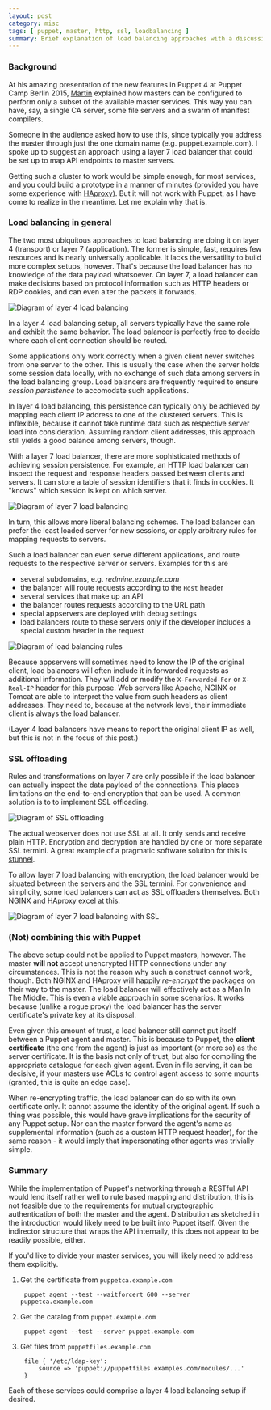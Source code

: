 ```yaml
---
layout: post
category: misc
tags: [ puppet, master, http, ssl, loadbalancing ]
summary: Brief explanation of load balancing approaches with a discussion of applicability to the Puppet master - debunking my own ad hoc ramblings.
---
```


### Background

At his amazing presentation of the new features in Puppet 4 at
Puppet Camp Berlin 2015, [Martin](https://twitter.com/tuxmea)
explained how masters can be configured to perform only a subset of
the available master services. This way you can have, say, a single
CA server, some file servers and a swarm of manifest compilers.

Someone in the audience asked how to use this, since typically you
address the master through just the one domain name (e.g. puppet.example.com).
I spoke up to suggest an approach using a layer 7 load balancer
that could be set up to map API endpoints to master servers.

Getting such a cluster to work would be simple enough, for most services,
and you could build a prototype in a manner of minutes (provided
you have some experience with [HAproxy](http://www.haproxy.org/)).
But it will not work with Puppet, as I have come to realize in the
meantime. Let me explain why that is.

### Load balancing in general

The two most ubiquitous approaches to load balancing are doing it
on layer 4 (transport) or layer 7 (application). The former is simple,
fast, requires few resources and is nearly universally applicable.
It lacks the versatility to build more complex setups, however.
That's because the load balancer has no knowledge of the data payload
whatsoever. On layer 7, a load balancer can make decisions based
on protocol information such as HTTP headers or RDP cookies, and can
even alter the packets it forwards.

![Diagram of layer 4 load balancing](https://cloud.githubusercontent.com/assets/436765/7339436/e8b2b086-ec6e-11e4-9719-83cf13e42235.png)

In a layer 4 load balancing setup, all servers typically have the
same role and exhibit the same behavior. The load balancer is
perfectly free to decide where each client connection should be
routed.

Some applications only work correctly when a given client
never switches from one server to the other. This is usually the case
when the server holds some session data locally, with no exchange
of such data among servers in the load balancing group. Load
balancers are frequently required to ensure *session persistence*
to accomodate such applications.

In layer 4 load balancing, this persistence can typically only be achieved
by mapping each client IP address to one of the clustered servers.
This is inflexible, because it cannot take runtime data such as
respective server load into consideration. Assuming random
client addresses, this approach still yields a good balance among
servers, though.

With a layer 7 load balancer, there are more sophisticated methods
of achieving session persistence. For example, an HTTP load balancer
can inspect the request and response headers passed between clients
and servers. It can store a table of session identifiers that it
finds in cookies. It "knows" which session is kept on which server.

![Diagram of layer 7 load balancing](https://cloud.githubusercontent.com/assets/436765/7339438/e8b63544-ec6e-11e4-9a66-b790178ea586.png)

In turn, this allows more liberal balancing schemes. The load balancer
can prefer the least loaded server for new sessions, or apply
arbitrary rules for mapping requests to servers.

Such a load balancer can even serve different applications,
and route requests to the respective server or servers. Examples for
this are

 * several subdomains, e.g. *redmine.example.com*
  * the balancer will route requests according to the `Host` header
 * several services that make up an API
  * the balancer routes requests according to the URL path
 * special appservers are deployed with debug settings
  * load balancers route to these servers only if
    the developer includes a special custom header in the request

![Diagram of load balancing rules](https://cloud.githubusercontent.com/assets/436765/7339426/82de8f50-ec6e-11e4-9d24-09ffe0c205b0.png)

Because appservers will sometimes need to know the IP of the original
client, load balancers will often include it in forwarded requests
as additional information. They will add or modify the `X-Forwarded-For`
or `X-Real-IP` header for this purpose. Web servers like Apache, NGINX
or Tomcat are able to interpret the value from such headers as client
addresses. They need to, because at the network level, their immediate
client is always the load balancer.

(Layer 4 load balancers have means to report the original client IP
as well, but this is not in the focus of this post.)

### SSL offloading

Rules and transformations on layer 7 are only possible if the load
balancer can actually inspect the data payload of the connections.
This places limitations on the end-to-end encryption that can be used.
A common solution is to to implement SSL offloading.

![Diagram of SSL offloading](https://cloud.githubusercontent.com/assets/436765/7339439/e8b763a6-ec6e-11e4-809b-95684e8ecda3.png)

The actual webserver does not use SSL at all. It only sends and receive
plain HTTP. Encryption and decryption are handled by one or more separate
SSL termini. A great example of a pragmatic software solution for this
is [stunnel](https://www.stunnel.org/).

To allow layer 7 load balancing with encryption, the load balancer would
be situated between the servers and the SSL termini. For convenience and
simplicity, some load balancers can act as SSL offloaders themselves.
Both NGINX and HAproxy excel at this.

![Diagram of layer 7 load balancing with SSL](https://cloud.githubusercontent.com/assets/436765/7339437/e8b3afc2-ec6e-11e4-8b33-0a4bf185bc79.png)

### (Not) combining this with Puppet

The above setup could not be applied to Puppet masters, however. The master
**will not** accept unencrypted HTTP connections under any circumstances.
This is not the reason why such a construct cannot work, though. Both NGINX
and HAproxy will happily *re-encrypt* the packages on their way to the master.
The load balancer will effectively act as a Man In The Middle. This is even a viable approach
in some scenarios. It works because (unlike a rogue proxy) the load balancer
has the server certificate's private key at its disposal.

Even given this amount of trust, a load balancer still cannot put itself
between a Puppet agent and master. This is because to Puppet, the **client
certificate** (the one from the agent) is just as important (or more so)
as the server certificate. It is the basis not only of trust, but also
for compiling the appropriate catalogue for each given agent. Even in
file serving, it can be decisive, if your masters use ACLs to control
agent access to some mounts (granted, this is quite an edge case).

When re-encrypting traffic, the load balancer can do so with its own
certificate only. It cannot assume the identity of the original agent.
If such a thing was possible, this would have grave implications for
the security of any Puppet setup. Nor can the master forward the agent's
name as supplemental information (such as a custom HTTP request header),
for the same reason - it would imply that impersonating other agents
was trivially simple.

### Summary

While the implementation of Puppet's networking through a RESTful API
would lend itself rather well to rule based mapping and distribution,
this is not feasible due to the requirements for mutual cryptographic
authentication of both the master and the agent. Distribution as sketched
in the introduction would likely need to be built into Puppet itself.
Given the indirector structure that wraps the API internally, this does
not appear to be readily possible, either.

If you'd like to divide your master services, you will likely need to
address them explicitly.

1. Get the certificate from `puppetca.example.com`

        puppet agent --test --waitforcert 600 --server puppetca.example.com

2. Get the catalog from `puppet.example.com`

        puppet agent --test --server puppet.example.com

3. Get files from `puppetfiles.example.com`

        file { '/etc/ldap-key':
            source => 'puppet://puppetfiles.examples.com/modules/...'
        }

Each of these services could comprise a layer 4 load balancing setup
if desired.
